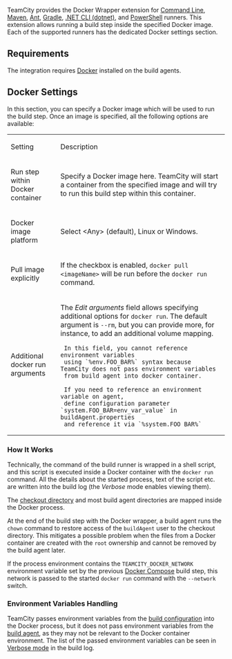 [//]: # (title: Docker Wrapper)
[//]: # (auxiliary-id: Docker Wrapper)

TeamCity provides the Docker Wrapper extension for [Command Line](command-line.md), [Maven](maven.md), [Ant](ant.md), [Gradle](gradle.md), [.NET CLI (dotnet)](net-cli-dotnet.md), and [PowerShell](powershell.md) runners. This extension allows running a build step inside the specified Docker image. Each of the supported runners has the dedicated Docker settings section.

## Requirements

The integration requires [Docker](https://docs.docker.com/engine/installation/) installed on the build agents.

<include src="integrating-teamcity-with-docker.md" include-id="reqs-supported-env"/>

## Docker Settings

<chunk include-id="docker-settings">

In this section, you can specify a Docker image which will be used to run the build step. Once an image is specified, all the following options are available:

<table><tr>

<td>

Setting

</td>

<td>

Description

</td></tr><tr>

<td>

Run step within Docker container

</td>

<td>

Specify a Docker image here. TeamCity will start a container from the specified image and will try to run this build step within this container.


</td></tr><tr>

<td>

Docker image platform

</td>

<td>

Select &lt;Any&gt; (default), Linux or Windows.

</td></tr><tr>

<td>

Pull image explicitly

</td>

<td>

If the checkbox is enabled, `docker pull <imageName>` will be run before the `docker run` command.


</td></tr><tr>

<td>

Additional docker run arguments

</td>

<td>

The _Edit arguments_ field allows specifying additional options for `docker run`. The default argument is `--rm`, but you can provide more, for instance, to add an additional volume mapping. 

<note>
     
     In this field, you cannot reference environment variables 
     using `%env.FOO_BAR%` syntax because TeamCity does not pass environment variables
     from build agent into docker container.
     
     If you need to reference an environment variable on agent, 
     define configuration parameter `system.FOO_BAR=env_var_value` in buildAgent.properties
     and reference it via `%system.FOO_BAR%` 
     
 </note> 


</td></tr></table>

</chunk>

### How It Works

<chunk include-id="docker-settings-how">

Technically, the command of the build runner is wrapped in a shell script, and this script is executed inside a Docker container with the `docker run` command. All the details about the started process, text of the script etc. are written into the build log (the _Verbose_ mode enables viewing them).

The [checkout directory](build-checkout-directory.md) and most build agent directories are mapped inside the Docker process.

At the end of the build step with the Docker wrapper, a build agent runs the `chown` command to restore access of the `buildAgent` user to the checkout directory. This mitigates a possible problem when the files from a Docker container are created with the `root` ownership and cannot be removed by the build agent later.

If the process environment contains the `TEAMCITY_DOCKER_NETWORK` environment variable set by the previous [Docker Compose](docker-compose.md) build step, this network is passed to the started `docker run` command with the `--network` switch. 

</chunk>

### Environment Variables Handling

<chunk include-id="docker-settings-env-var">

TeamCity passes environment variables from the [build configuration](build-configuration.md) into the Docker process, but it does not pass environment variables from the [build agent](build-agent.md), as they may not be relevant to the Docker container environment. The list of the passed environment variables can be seen in [Verbose mode](build-log.md) in the build log.


 </chunk>
